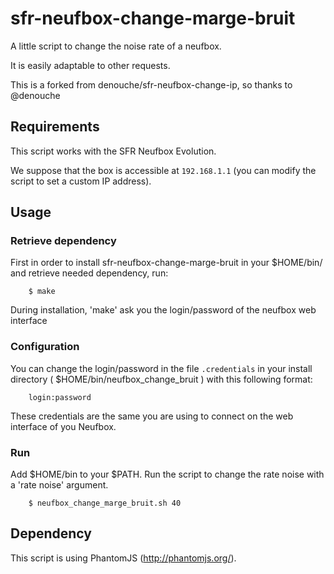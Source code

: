 sfr-neufbox-change-marge-bruit
=====================
A little script to change the noise rate of a neufbox.

It is easily adaptable to other requests.

This is a forked from denouche/sfr-neufbox-change-ip, so thanks to @denouche

Requirements
------------

This script works with the SFR Neufbox Evolution.

We suppose that the box is accessible at `192.168.1.1` (you can modify the script to set a custom IP address).

Usage
-----

### Retrieve dependency

First in order to install sfr-neufbox-change-marge-bruit in your $HOME/bin/ and retrieve needed dependency, run:
```
    $ make
```
During installation, 'make' ask you the login/password of the neufbox web interface

### Configuration

You can change the login/password in the file `.credentials` in your install directory ( $HOME/bin/neufbox_change_bruit ) with this following format:
```
    login:password
```
These credentials are the same you are using to connect on the web interface of you Neufbox.

### Run
Add $HOME/bin to your $PATH.
Run the script to change the rate noise with a 'rate noise' argument.
```
    $ neufbox_change_marge_bruit.sh 40
```

Dependency
-----

This script is using PhantomJS (http://phantomjs.org/).
